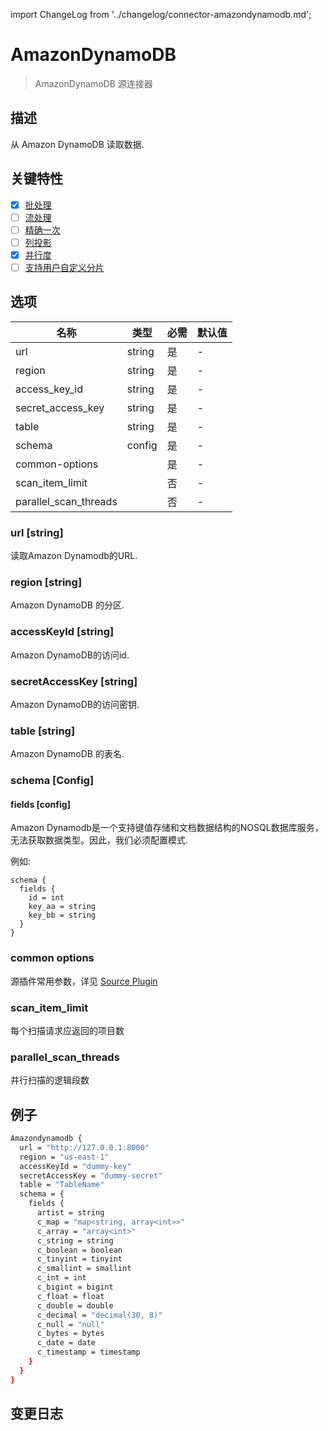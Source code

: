 import ChangeLog from '../changelog/connector-amazondynamodb.md';

# AmazonDynamoDB

> AmazonDynamoDB 源连接器

## 描述

从 Amazon DynamoDB 读取数据.

## 关键特性

- [x] [批处理](../../concept/connector-v2-features.md)
- [ ] [流处理](../../concept/connector-v2-features.md)
- [ ] [精确一次](../../concept/connector-v2-features.md)
- [ ] [列投影](../../concept/connector-v2-features.md)
- [x] [并行度](../../concept/connector-v2-features.md)
- [ ] [支持用户自定义分片](../../concept/connector-v2-features.md)

## 选项

|         名称        |  类型  | 必需    | 默认值 |
|-----------------------|--------|-------|---------------|
| url                   | string | 是     | -             |
| region                | string | 是     | -             |
| access_key_id         | string | 是     | -             |
| secret_access_key     | string | 是     | -             |
| table                 | string | 是     | -             |
| schema                | config | 是     | -             |
| common-options        |        | 是     | -             |
| scan_item_limit       |        | 否     | -             |
| parallel_scan_threads |        | 否 | -             |

### url [string]

读取Amazon Dynamodb的URL.

### region [string]

Amazon DynamoDB 的分区.

### accessKeyId [string]

Amazon DynamoDB的访问id.

### secretAccessKey [string]

Amazon DynamoDB的访问密钥.

### table [string]

Amazon DynamoDB 的表名.

### schema [Config]

#### fields [config]

Amazon Dynamodb是一个支持键值存储和文档数据结构的NOSQL数据库服务，无法获取数据类型。因此，我们必须配置模式.

例如:

```
schema {
  fields {
    id = int
    key_aa = string
    key_bb = string
  }
}
```

### common options

源插件常用参数，详见 [Source Plugin](../source-common-options.md) 

### scan_item_limit

每个扫描请求应返回的项目数

### parallel_scan_threads

并行扫描的逻辑段数

## 例子

```bash
Amazondynamodb {
  url = "http://127.0.0.1:8000"
  region = "us-east-1"
  accessKeyId = "dummy-key"
  secretAccessKey = "dummy-secret"
  table = "TableName"
  schema = {
    fields {
      artist = string
      c_map = "map<string, array<int>>"
      c_array = "array<int>"
      c_string = string
      c_boolean = boolean
      c_tinyint = tinyint
      c_smallint = smallint
      c_int = int
      c_bigint = bigint
      c_float = float
      c_double = double
      c_decimal = "decimal(30, 8)"
      c_null = "null"
      c_bytes = bytes
      c_date = date
      c_timestamp = timestamp
    }
  }
}
```

## 变更日志

<ChangeLog />